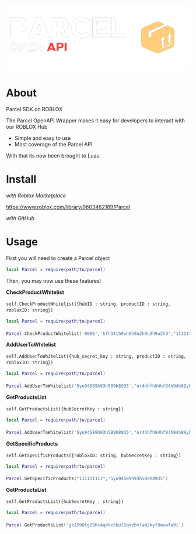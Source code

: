 ![banner](./assets/banner.png)

# About
Parcel SDK on ROBLOX

The Parcel OpenAPI Wrapper makes it easy for developers to interact with our ROBLOX Hub

- Simple and easy to use
- Most coverage of the Parcel API

With that its now been brought to Luau.

# Install

*with Roblox Marketplace*

https://www.roblox.com/library/9603462189/Parcel

*with GitHub*



# Usage

First you will need to create a Parcel object


```lua
local Parcel = require(path/to/parcel)
```

Then, you may now use these features!

__**CheckProductWhitelist**__

`self.CheckProductWhitelist({hubID : string, productID : string, robloxID: string})`

```lua
local Parcel = require(path/to/parcel)

Parcel.CheckProductWhitelist('0000','hfh34th9uh9h9u2h9u3h9u2h9',"111111111")

```

**AddUserToWhitelist**

`self.AddUserToWhitelist({hub_secret_key : string, productID : string, robloxID: string})`

```lua
local Parcel = require(path/to/parcel)

Parcel.AddUserToWhitelist('5yu94589h93h589h8935',"nr4hhfh94hf94h94h89yh5","1111")
```

**GetProductsList**

`self.GetProductsList({hubSecretKey : string})`

```lua
local Parcel = require(path/to/parcel)

Parcel.AddUserToWhitelist('5yu94589h93h589h8935',"nr4hhfh94hf94h94h89yh5","1111")
```
**GetSpecificProducts**

`self.GetSpecificProducts({robloxID: string, hubSecretKey : string})`

```lua
local Parcel = require(path/to/parcel)

Parcel.GetSpecificProducts("111111111","5yu94589h93h589h8935")
```

**GetProductsList**

`self.GetProductsList({hubSecretKey : string})`

```lua
local Parcel = require(path/to/parcel)

Parcel.GetProductsList('gk1590fg29hc4qdkx56ul5qwzbvlam2kyf8mwwfa9i')
```


